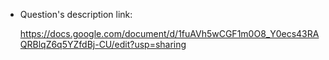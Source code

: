 + Question's description link:

    https://docs.google.com/document/d/1fuAVh5wCGF1m0O8_Y0ecs43RAQRBlqZ6q5YZfdBj-CU/edit?usp=sharing